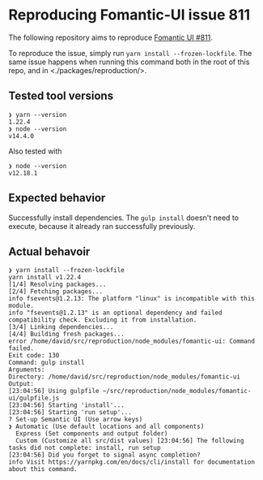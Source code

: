 # Reproducing Fomantic-UI issue 811

The following repository aims to reproduce [Fomantic UI #811](https://github.com/fomantic/Fomantic-UI/issues/811).

To reproduce the issue, simply run `yarn install --frozen-lockfile`. The same issue happens when running this command both in the root of this repo, and in <./packages/reproduction/>.

## Tested tool versions

```shell
❯ yarn --version
1.22.4
❯ node --version
v14.4.0
```

Also tested with

```shell
❯ node --version
v12.18.1
```

## Expected behavior

Successfully install dependencies. The `gulp install` doesn't need to execute, because it already ran successfully previously.

## Actual behavoir

```shell
❯ yarn install --frozen-lockfile
yarn install v1.22.4
[1/4] Resolving packages...
[2/4] Fetching packages...
info fsevents@1.2.13: The platform "linux" is incompatible with this module.
info "fsevents@1.2.13" is an optional dependency and failed compatibility check. Excluding it from installation.
[3/4] Linking dependencies...
[4/4] Building fresh packages...
error /home/david/src/reproduction/node_modules/fomantic-ui: Command failed.
Exit code: 130
Command: gulp install
Arguments:
Directory: /home/david/src/reproduction/node_modules/fomantic-ui
Output:
[23:04:56] Using gulpfile ~/src/reproduction/node_modules/fomantic-ui/gulpfile.js
[23:04:56] Starting 'install'...
[23:04:56] Starting 'run setup'...
? Set-up Semantic UI (Use arrow keys)
❯ Automatic (Use default locations and all components)
  Express (Set components and output folder)
  Custom (Customize all src/dist values) [23:04:56] The following tasks did not complete: install, run setup
[23:04:56] Did you forget to signal async completion?
info Visit https://yarnpkg.com/en/docs/cli/install for documentation about this command.
```
